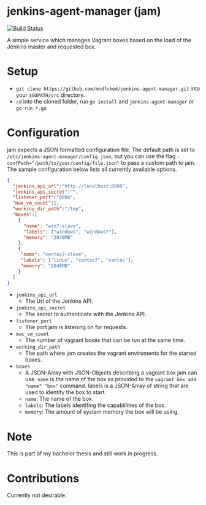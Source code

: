 jenkins-agent-manager (jam)
======================

[![Build Status](https://travis-ci.org/mndfcked/jenkins-agent-manager.svg?branch=master)](https://travis-ci.org/mndfcked/jenkins-agent-manager)

A simple service which manages Vagrant boxes based on the load of the Jenkins master and requested box.

# Setup
* `git clone https://github.com/mndfcked/jenkins-agent-manager.git` into your `$GOPATH/src` directory.
* `cd` into the cloned folder, run `go install` and `jenkins-agent-manager` or `go run *.go` 

# Configuration
jam expects a JSON formatted configuration file. The default path is set to `/etc/jenkins-agent-manager/config.json`, but you can use the flag `-confPath="/path/to/your/config/file.json"` to pass a custom path to jam.
The sample configuration below lists all currently available options.
```JSON
{
  "jenkins_api_url":"http://localhost:8080",
  "jenkins_api_secret":"",
  "listener_port":"8888",
  "max_vm_count":2,
  "working_dir_path":"/tmp",
  "boxes":[
    {
      "name": "win7-slave",
      "labels": ["windows", "windows7"],
      "memory": "2048MB"    
    },
    {
     "name": "centos7-slave",
     "labels": ["linux", "centos7", "centos"],
     "memory": "2048MB"
    }  
  ]
}
```

* `jenkins_api_url`
  * The Url of the Jenkins API.
* `jenkins_api_secret`
  * The secret to authenticate with the Jenkins API.
* `listener_port` 
  * The port jam is listening on for requests.
* `mac_vm_count`
  * The number of vagrant boxes that can be run at the same time.
* `working_dir_path`
  * The path where jam creates the vagrant enviroments for the started boxes.
* `boxes`
  * A JSON-Array with JSON-Objects describing a vagrant box jam can use. `name` is the name of the box as provided to the `vagrant box add "name" "box"` command. labels is a JSON-Array of string that are used to identify the box to start.
  * `name`: The name of the box.
  * `labels`: The labels identifing the capabillities of the box.
  * `memory`: The amount of system memory the box will be using.

# Note
This is part of my bachelor thesis and still work in progress.

# Contributions
Currently not desirable.

